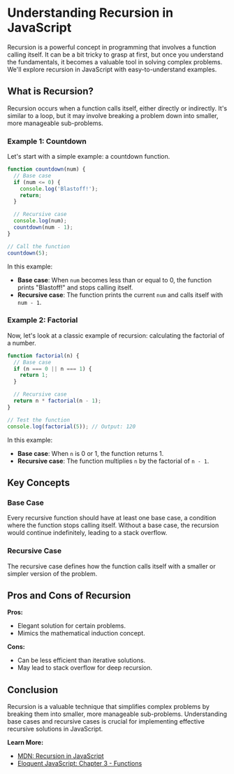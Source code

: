 # Understanding Recursion in JavaScript

Recursion is a powerful concept in programming that involves a function calling itself.
It can be a bit tricky to grasp at first, but once you understand the fundamentals, it becomes a valuable tool in solving complex problems.
We'll explore recursion in JavaScript with easy-to-understand examples.

## What is Recursion?

Recursion occurs when a function calls itself, either directly or indirectly.
It's similar to a loop, but it may involve breaking a problem down into smaller, more manageable sub-problems.

### Example 1: Countdown

Let's start with a simple example: a countdown function.

```javascript
function countdown(num) {
  // Base case
  if (num <= 0) {
    console.log('Blastoff!');
    return;
  }

  // Recursive case
  console.log(num);
  countdown(num - 1);
}

// Call the function
countdown(5);
```

In this example:

- **Base case**: When `num` becomes less than or equal to 0, the function prints "Blastoff!" and stops calling itself.
- **Recursive case**: The function prints the current `num` and calls itself with `num - 1`.

### Example 2: Factorial

Now, let's look at a classic example of recursion: calculating the factorial of a number.

```javascript
function factorial(n) {
  // Base case
  if (n === 0 || n === 1) {
    return 1;
  }

  // Recursive case
  return n * factorial(n - 1);
}

// Test the function
console.log(factorial(5)); // Output: 120
```

In this example:

- **Base case**: When `n` is 0 or 1, the function returns 1.
- **Recursive case**: The function multiplies `n` by the factorial of `n - 1`.

## Key Concepts

### Base Case

Every recursive function should have at least one base case, a condition where the function stops calling itself.
Without a base case, the recursion would continue indefinitely, leading to a stack overflow.

### Recursive Case

The recursive case defines how the function calls itself with a smaller or simpler version of the problem.

## Pros and Cons of Recursion

**Pros:**

- Elegant solution for certain problems.
- Mimics the mathematical induction concept.

**Cons:**

- Can be less efficient than iterative solutions.
- May lead to stack overflow for deep recursion.

## Conclusion

Recursion is a valuable technique that simplifies complex problems by breaking them into smaller, more manageable sub-problems.
Understanding base cases and recursive cases is crucial for implementing effective recursive solutions in JavaScript.

**Learn More:**

- [MDN: Recursion in JavaScript](https://developer.mozilla.org/en-US/docs/Web/JavaScript/Guide/Functions#recursion)
- [Eloquent JavaScript: Chapter 3 - Functions](https://eloquentjavascript.net/03_functions.html)
